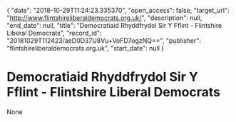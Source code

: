 {
  "date": "2018-10-29T11:24:23.335370", 
  "open_access": false, 
  "target_url": "http://www.flintshireliberaldemocrats.org.uk/", 
  "description": null, 
  "end_date": null, 
  "title": "Democratiaid Rhyddfrydol Sir Y Fflint - Flintshire Liberal Democrats", 
  "record_id": "20181029T112423/aeD0D37U8Vu+VoFD7ogzNQ==", 
  "publisher": "flintshireliberaldemocrats.org.uk", 
  "start_date": null
}

# Democratiaid Rhyddfrydol Sir Y Fflint - Flintshire Liberal Democrats

None